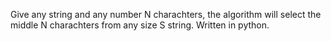 Give any string and any number N charachters, the algorithm will select the middle N charachters from any size S string. Written in python.
